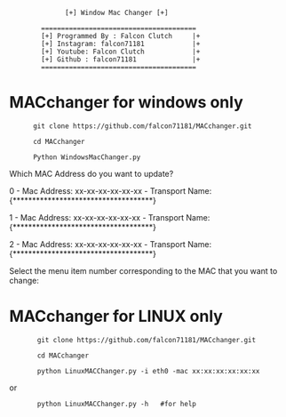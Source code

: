                   [+] Window Mac Changer [+]
          
            ======================================= 
            [+] Programmed By : Falcon Clutch     |+
            [+] Instagram: falcon71181            |+
            [+] Youtube: Falcon Clutch            |+
            [+] Github : falcon71181              |+
            =======================================



# MACchanger for windows only



          git clone https://github.com/falcon71181/MACchanger.git

          cd MACchanger

          Python WindowsMacChanger.py


Which MAC Address do you want to update?


0 - Mac Address: xx-xx-xx-xx-xx-xx - Transport Name: {************************************}


1 - Mac Address: xx-xx-xx-xx-xx-xx - Transport Name: {************************************}


2 - Mac Address: xx-xx-xx-xx-xx-xx - Transport Name: {************************************}


Select the menu item number corresponding to the MAC that you want to change:
    
    
  # MACchanger for LINUX only



           git clone https://github.com/falcon71181/MACchanger.git

           cd MACchanger

           python LinuxMACChanger.py -i eth0 -mac xx:xx:xx:xx:xx:xx

or
              
           python LinuxMACChanger.py -h   #for help
